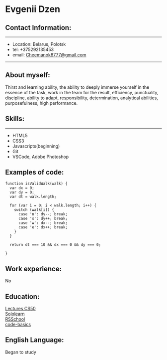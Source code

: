 # Evgenii Dzen
## Contact Information:
---

* Location: Belarus, Polotsk   
* tel: +375292135453 
* email: Cheemanok8777@gmail.com 

---
## About myself:
Thirst and learning ability, the ability to deeply immerse yourself in the essence of the task, work in the team for the result, efficiency, punctuality, discipline, ability to adapt, responsibility, determination, analytical abilities, purposefulness, high performance. 

## Skills:
---
* HTML5
* CSS3
* Javascripts(beginning)
* Git
* VSCode, Adobe Photoshop
 
## Examples of code: 
```
function isValidWalk(walk) {
  var dx = 0;
  var dy = 0;
  var dt = walk.length;

  for (var i = 0; i < walk.length; i++) {
    switch (walk[i]) {
      case 'n': dy--; break;
      case 's': dy++; break;
      case 'w': dx--; break;
      case 'e': dx++; break;
    }
  }

  return dt === 10 && dx === 0 && dy === 0;

}
 ```    
## Work experience:
No
## Education:
[Lectures CS50](https://www.youtube.com/channel/UCcabW7890RKJzL968QWEykA) \
[Sololearn](https://www.sololearn.com) \
[RSSchool](https://rs.school/) \
[code-basics](https://code-basics.com)
## English Language: 
Began to study

